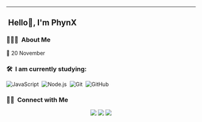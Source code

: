 ---

## &nbsp;Hello👋, I'm PhynX
### 👨🏻‍💻 &nbsp;About Me
🎂&nbsp;20 November


### 🛠 &nbsp;I am currently studying:

![JavaScript](https://img.shields.io/badge/-JavaScript-333333?style=flat&logo=javascript)&nbsp;
![Node.js](https://img.shields.io/badge/-Node.js-333333?style=flat&logo=node.js)&nbsp;
![Git](https://img.shields.io/badge/-Git-333333?style=flat&logo=git)&nbsp;
![GitHub](https://img.shields.io/badge/-GitHub-333333?style=flat&logo=github)&nbsp;

### 🤝🏻 &nbsp;Connect with Me

<p align="center">
<a href="http://wa.me/62887435461499"><img src="https://img.shields.io/badge/-Contact Me At Whatsapp-25D3661?style=flat-square&logo=Whatsapp&logoColor=white"/></a>
<a href="mailto:vynzo.notbusiness696@gmail.com"><img src="https://img.shields.io/badge/-My Email-D14836?style=flat-square&logo=Gmail&logoColor=white"/></a>
<a href="https://instagram.com/yukihana_vynn"><img src="https://img.shields.io/badge/-Follow My Social Media-E4405F?style=flat-square&logo=Instagram&logoColor=white"/></a>
</p>

